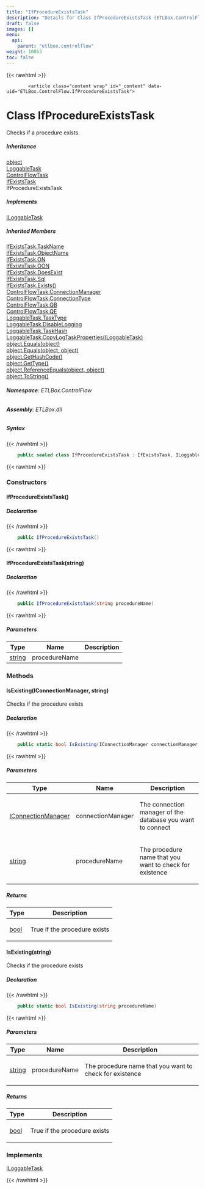 ```yaml
---
title: "IfProcedureExistsTask"
description: "Details for Class IfProcedureExistsTask (ETLBox.ControlFlow)"
draft: false
images: []
menu:
  api:
    parent: "etlbox.controlflow"
weight: 10053
toc: false
---
```


{{< rawhtml >}}

            <article class="content wrap" id="_content" data-uid="ETLBox.ControlFlow.IfProcedureExistsTask">
  <h1 id="ETLBox_ControlFlow_IfProcedureExistsTask" data-uid="ETLBox.ControlFlow.IfProcedureExistsTask" class="text-break">Class IfProcedureExistsTask
</h1>
  <div class="markdown level0 summary"><p>Checks if a procedure exists.</p>
</div>
  <div class="markdown level0 conceptual"></div>
  <div class="inheritance">
    <h5>Inheritance</h5>
    <div class="level0"><a class="xref" href="https://learn.microsoft.com/dotnet/api/system.object">object</a></div>
    <div class="level1"><a class="xref" href="/api/etlbox/loggabletask">LoggableTask</a></div>
    <div class="level2"><a class="xref" href="/api/etlbox.controlflow/controlflowtask">ControlFlowTask</a></div>
    <div class="level3"><a class="xref" href="/api/etlbox.controlflow/ifexiststask">IfExistsTask</a></div>
    <div class="level4"><span class="xref">IfProcedureExistsTask</span></div>
  </div>
  <div class="implements">
    <h5>Implements</h5>
    <div><a class="xref" href="/api/etlbox/iloggabletask">ILoggableTask</a></div>
  </div>
  <div class="inheritedMembers">
    <h5>Inherited Members</h5>
    <div>
      <a class="xref" href="/api/etlbox.controlflow/ifexiststask#ETLBox_ControlFlow_IfExistsTask_TaskName">IfExistsTask.TaskName</a>
    </div>
    <div>
      <a class="xref" href="/api/etlbox.controlflow/ifexiststask#ETLBox_ControlFlow_IfExistsTask_ObjectName">IfExistsTask.ObjectName</a>
    </div>
    <div>
      <a class="xref" href="/api/etlbox.controlflow/ifexiststask#ETLBox_ControlFlow_IfExistsTask_ON">IfExistsTask.ON</a>
    </div>
    <div>
      <a class="xref" href="/api/etlbox.controlflow/ifexiststask#ETLBox_ControlFlow_IfExistsTask_OON">IfExistsTask.OON</a>
    </div>
    <div>
      <a class="xref" href="/api/etlbox.controlflow/ifexiststask#ETLBox_ControlFlow_IfExistsTask_DoesExist">IfExistsTask.DoesExist</a>
    </div>
    <div>
      <a class="xref" href="/api/etlbox.controlflow/ifexiststask#ETLBox_ControlFlow_IfExistsTask_Sql">IfExistsTask.Sql</a>
    </div>
    <div>
      <a class="xref" href="/api/etlbox.controlflow/ifexiststask#ETLBox_ControlFlow_IfExistsTask_Exists">IfExistsTask.Exists()</a>
    </div>
    <div>
      <a class="xref" href="/api/etlbox.controlflow/controlflowtask#ETLBox_ControlFlow_ControlFlowTask_ConnectionManager">ControlFlowTask.ConnectionManager</a>
    </div>
    <div>
      <a class="xref" href="/api/etlbox.controlflow/controlflowtask#ETLBox_ControlFlow_ControlFlowTask_ConnectionType">ControlFlowTask.ConnectionType</a>
    </div>
    <div>
      <a class="xref" href="/api/etlbox.controlflow/controlflowtask#ETLBox_ControlFlow_ControlFlowTask_QB">ControlFlowTask.QB</a>
    </div>
    <div>
      <a class="xref" href="/api/etlbox.controlflow/controlflowtask#ETLBox_ControlFlow_ControlFlowTask_QE">ControlFlowTask.QE</a>
    </div>
    <div>
      <a class="xref" href="/api/etlbox/loggabletask#ETLBox_LoggableTask_TaskType">LoggableTask.TaskType</a>
    </div>
    <div>
      <a class="xref" href="/api/etlbox/loggabletask#ETLBox_LoggableTask_DisableLogging">LoggableTask.DisableLogging</a>
    </div>
    <div>
      <a class="xref" href="/api/etlbox/loggabletask#ETLBox_LoggableTask_TaskHash">LoggableTask.TaskHash</a>
    </div>
    <div>
      <a class="xref" href="/api/etlbox/loggabletask#ETLBox_LoggableTask_CopyLogTaskProperties_ETLBox_ILoggableTask_">LoggableTask.CopyLogTaskProperties(ILoggableTask)</a>
    </div>
    <div>
      <a class="xref" href="https://learn.microsoft.com/dotnet/api/system.object.equals#system-object-equals(system-object)">object.Equals(object)</a>
    </div>
    <div>
      <a class="xref" href="https://learn.microsoft.com/dotnet/api/system.object.equals#system-object-equals(system-object-system-object)">object.Equals(object, object)</a>
    </div>
    <div>
      <a class="xref" href="https://learn.microsoft.com/dotnet/api/system.object.gethashcode">object.GetHashCode()</a>
    </div>
    <div>
      <a class="xref" href="https://learn.microsoft.com/dotnet/api/system.object.gettype">object.GetType()</a>
    </div>
    <div>
      <a class="xref" href="https://learn.microsoft.com/dotnet/api/system.object.referenceequals">object.ReferenceEquals(object, object)</a>
    </div>
    <div>
      <a class="xref" href="https://learn.microsoft.com/dotnet/api/system.object.tostring">object.ToString()</a>
    </div>
  </div>
<h6><strong>Namespace</strong>: ETLBox.ControlFlow</h6>
  <h6><strong>Assembly</strong>: ETLBox.dll</h6>
  <h5 id="ETLBox_ControlFlow_IfProcedureExistsTask_syntax">Syntax</h5>
{{< /rawhtml >}}

```C#
    public sealed class IfProcedureExistsTask : IfExistsTask, ILoggableTask
```

{{< rawhtml >}}
  <h3 id="constructors">Constructors
</h3>
  <a id="ETLBox_ControlFlow_IfProcedureExistsTask__ctor_" data-uid="ETLBox.ControlFlow.IfProcedureExistsTask.#ctor*"></a>
  <h4 id="ETLBox_ControlFlow_IfProcedureExistsTask__ctor" data-uid="ETLBox.ControlFlow.IfProcedureExistsTask.#ctor">IfProcedureExistsTask()</h4>
  <div class="markdown level1 summary"></div>
  <div class="markdown level1 conceptual"></div>
  <h5 class="declaration">Declaration</h5>
{{< /rawhtml >}}

```C#
    public IfProcedureExistsTask()
```

{{< rawhtml >}}
  <a id="ETLBox_ControlFlow_IfProcedureExistsTask__ctor_" data-uid="ETLBox.ControlFlow.IfProcedureExistsTask.#ctor*"></a>
  <h4 id="ETLBox_ControlFlow_IfProcedureExistsTask__ctor_System_String_" data-uid="ETLBox.ControlFlow.IfProcedureExistsTask.#ctor(System.String)">IfProcedureExistsTask(string)</h4>
  <div class="markdown level1 summary"></div>
  <div class="markdown level1 conceptual"></div>
  <h5 class="declaration">Declaration</h5>
{{< /rawhtml >}}

```C#
    public IfProcedureExistsTask(string procedureName)
```

{{< rawhtml >}}
  <h5 class="parameters">Parameters</h5>
  <table class="table table-bordered table-condensed">
    <thead>
      <tr>
        <th>Type</th>
        <th>Name</th>
        <th>Description</th>
      </tr>
    </thead>
    <tbody>
      <tr>
        <td><a class="xref" href="https://learn.microsoft.com/dotnet/api/system.string">string</a></td>
        <td><span class="parametername">procedureName</span></td>
        <td></td>
      </tr>
    </tbody>
  </table>
  <h3 id="methods">Methods
</h3>
  <a id="ETLBox_ControlFlow_IfProcedureExistsTask_IsExisting_" data-uid="ETLBox.ControlFlow.IfProcedureExistsTask.IsExisting*"></a>
  <h4 id="ETLBox_ControlFlow_IfProcedureExistsTask_IsExisting_ETLBox_IConnectionManager_System_String_" data-uid="ETLBox.ControlFlow.IfProcedureExistsTask.IsExisting(ETLBox.IConnectionManager,System.String)">IsExisting(IConnectionManager, string)</h4>
  <div class="markdown level1 summary"><p>Ćhecks if the procedure exists</p>
</div>
  <div class="markdown level1 conceptual"></div>
  <h5 class="declaration">Declaration</h5>
{{< /rawhtml >}}

```C#
    public static bool IsExisting(IConnectionManager connectionManager, string procedureName)
```

{{< rawhtml >}}
  <h5 class="parameters">Parameters</h5>
  <table class="table table-bordered table-condensed">
    <thead>
      <tr>
        <th>Type</th>
        <th>Name</th>
        <th>Description</th>
      </tr>
    </thead>
    <tbody>
      <tr>
        <td><a class="xref" href="/api/etlbox/iconnectionmanager">IConnectionManager</a></td>
        <td><span class="parametername">connectionManager</span></td>
        <td><p>The connection manager of the database you want to connect</p>
</td>
      </tr>
      <tr>
        <td><a class="xref" href="https://learn.microsoft.com/dotnet/api/system.string">string</a></td>
        <td><span class="parametername">procedureName</span></td>
        <td><p>The procedure name that you want to check for existence</p>
</td>
      </tr>
    </tbody>
  </table>
  <h5 class="returns">Returns</h5>
  <table class="table table-bordered table-condensed">
    <thead>
      <tr>
        <th>Type</th>
        <th>Description</th>
      </tr>
    </thead>
    <tbody>
      <tr>
        <td><a class="xref" href="https://learn.microsoft.com/dotnet/api/system.boolean">bool</a></td>
        <td><p>True if the procedure exists</p>
</td>
      </tr>
    </tbody>
  </table>
  <a id="ETLBox_ControlFlow_IfProcedureExistsTask_IsExisting_" data-uid="ETLBox.ControlFlow.IfProcedureExistsTask.IsExisting*"></a>
  <h4 id="ETLBox_ControlFlow_IfProcedureExistsTask_IsExisting_System_String_" data-uid="ETLBox.ControlFlow.IfProcedureExistsTask.IsExisting(System.String)">IsExisting(string)</h4>
  <div class="markdown level1 summary"><p>Ćhecks if the procedure exists</p>
</div>
  <div class="markdown level1 conceptual"></div>
  <h5 class="declaration">Declaration</h5>
{{< /rawhtml >}}

```C#
    public static bool IsExisting(string procedureName)
```

{{< rawhtml >}}
  <h5 class="parameters">Parameters</h5>
  <table class="table table-bordered table-condensed">
    <thead>
      <tr>
        <th>Type</th>
        <th>Name</th>
        <th>Description</th>
      </tr>
    </thead>
    <tbody>
      <tr>
        <td><a class="xref" href="https://learn.microsoft.com/dotnet/api/system.string">string</a></td>
        <td><span class="parametername">procedureName</span></td>
        <td><p>The procedure name that you want to check for existence</p>
</td>
      </tr>
    </tbody>
  </table>
  <h5 class="returns">Returns</h5>
  <table class="table table-bordered table-condensed">
    <thead>
      <tr>
        <th>Type</th>
        <th>Description</th>
      </tr>
    </thead>
    <tbody>
      <tr>
        <td><a class="xref" href="https://learn.microsoft.com/dotnet/api/system.boolean">bool</a></td>
        <td><p>True if the procedure exists</p>
</td>
      </tr>
    </tbody>
  </table>
  <h3 id="implements">Implements</h3>
  <div>
      <a class="xref" href="/api/etlbox/iloggabletask">ILoggableTask</a>
  </div>

{{< /rawhtml >}}

